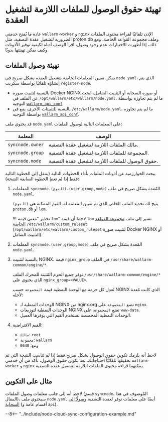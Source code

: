 # تهيئة حقوق الوصول للملفات اللازمة لتشغيل العقدة

عادة ما يُمنح خدمتي `wallarm-worker` و `nginx` الإذن تلقائيًا لقراءة محتوى الملفات الضرورية لتشغيل عقدة التصفية، مثل proton.db وملف مجموعة القواعد الخاصة. ومع ذلك، إذا أظهرت الاختبارات عدم وجود وصول، اقرأ الوصف أدناه لكيفية توفير الأذونات وكيف يمكن تهيئتها يدويًا.

## تهيئة وصول الملفات

يمكن تعيين المعلمات الخاصة بتشغيل العقدة بشكل صريح في `node.yaml`، الذي يتم إنشاؤه تلقائيًا بواسطة سكربت `register-node`.

* بالنسبة لتثبيت صورة Docker NGINX أو صورة السحابة أو التثبيت الشامل، ابحث عن الملف في `/opt/wallarm/etc/wallarm/node.yaml`، ما لم يتم تجاوزه بواسطة التوجيه [`wallarm_api_conf`](configure-parameters-en.md#wallarm_api_conf).
* بالنسبة للتثبيتات الأخرى، يقع في `/etc/wallarm/node.yaml`، ما لم يتم تجاوزه بواسطة التوجيه [`wallarm_api_conf`](configure-parameters-en.md#wallarm_api_conf).

قد يحتوي ملف `node.yaml` على المعلمات التالية لوصول الملفات:

| المعلمة             | الوصف |
|---------------------|--------|
| `syncnode.owner` | مالك الملفات اللازمة لتشغيل عقدة التصفية. |
| `syncnode.group` | المجموعة للملفات اللازمة لتشغيل عقدة التصفية. |
| `syncnode.mode`  | حقوق الوصول للملفات اللازمة لتشغيل عقدة التصفية. |

يبحث الخوارزمية عن أذونات الملفات بأداء الخطوات التالية (ينتقل إلى الخطوة التالية فقط إذا لم تعطِ الخطوة السابقة النتيجة):

1. المعلمات `syncnode.(النوع).(user,group,mode)` المُعدة بشكل صريح في ملف `node.yaml`.

    `(النوع)` يتيح لك تحديد الملف الخاص الذي تم تعيين المعلمة له. القيم الممكنة هي `proton.db` أو `lom`.

    !!! تحذير "معنى قيمة `lom`"
        لاحظ أن قيمة `lom` تشير إلى ملف [مجموعة القواعد الخاصة](../user-guides/rules/rules.md#ruleset-lifecycle) `/etc/wallarm/custom_ruleset` (`/opt/wallarm/etc/wallarm/custom_ruleset` لتثبيت صورة Docker NGINX أو التثبيت الشامل).

1. المعلمات `syncnode.(user,group,mode)` المُعدة بشكل صريح في ملف `node.yaml`.
1. بالنسبة لتثبيت NGINX، قيمة `nginx_group` في الملف `/usr/share/wallarm-common/engine/*`.

    توفر جميع الحزم المُثبتة للمحرك الملف `/usr/share/wallarm-common/engine/*` الذي يحتوي على `nginx_group=<VALUE>`.

    تُعدِل كل حزمة مع الوحدة النمطية قيمة `المجموعة` حسب NGINX الذي كانت مُعدة لأجله:

    * الوحدات النمطية لـ NGINX من nginx.org تضع `المجموعة` على `nginx`.
    * الوحدات النمطية لتوزيعات NGINX تضع `المجموعة` على `www-data`.
    * الوحدات النمطية المخصصة تستخدم القيم التي يوفرها العميل.
    
1. القيم الافتراضية:
    * `مالك`: `root`
    * `مجموعة`: `wallarm`
    * `وضع`: `0640`

لاحظ أنه يلزمك تكوين حقوق الوصول بشكل صريح فقط إذا لم تناسب النتيجة التي تم تحقيقها تلقائيًا احتياجاتك. بعد تكوين حقوق الوصول، تأكد من أن خدمتي `wallarm-worker` و `nginx` يمكنهما قراءة محتوى الملفات اللازمة لتشغيل عقدة التصفية.

## مثال على التكوين

لاحظ أنه إلى جانب معلمات وصول الملفات (قسم `syncnode`، المُوصوف في هذا المقال)، سيحتوي ملف `node.yaml` أيضًا على معلمات توفر لعقدة التصفية [وصولًا إلى السحابة](configure-cloud-node-synchronization-en.md) (أقسام عامة و `api`).

--8<-- "../include/node-cloud-sync-configuration-example.md"